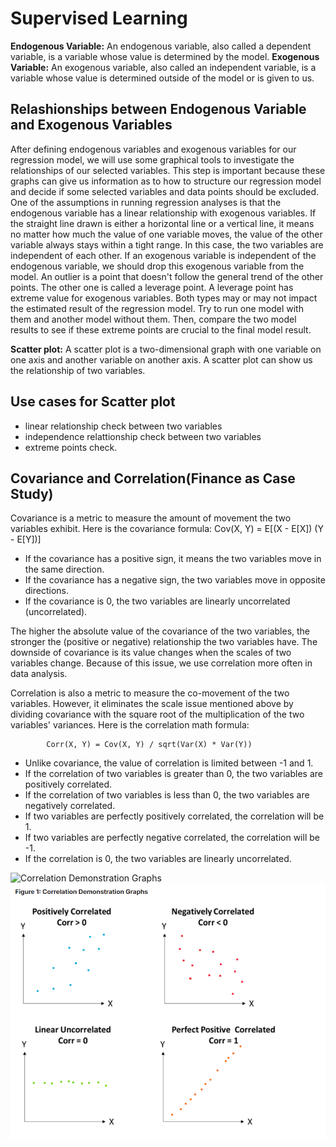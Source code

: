 # Supervised Learning

**Endogenous Variable:** An endogenous variable, also called a dependent variable, is a variable whose value is determined by the model.
**Exogenous Variable:** An exogenous variable, also called an independent variable, is a variable whose value is determined outside of the model or is given to us.

## Relashionships between Endogenous Variable and Exogenous Variables

After defining endogenous variables and exogenous variables for our regression model, we will use some graphical tools to investigate the relationships of our selected variables. This step is important because these graphs can give us information as to how to structure our regression model and decide if some selected variables and data points should be excluded.
One of the assumptions in running regression analyses is that the endogenous variable has a linear relationship with exogenous variables.
If the straight line drawn is either a horizontal line or a vertical line, it means no matter how much the value of one variable moves, the value of the other variable always stays within a tight range. In this case, the two variables are independent of each other. If an exogenous variable is independent of the endogenous variable, we should drop this exogenous variable from the model.
An outlier is a point that doesn't follow the general trend of the other points. The other one is called a leverage point. A leverage point has extreme value for exogenous variables. Both types may or may not impact the estimated result of the regression model. Try to run one model with them and another model without them. Then, compare the two model results to see if these extreme points are crucial to the final model result.

**Scatter plot:** A scatter plot is a two-dimensional graph with one variable on one axis and another variable on another axis. A scatter plot can show us the relationship of two variables.

## Use cases for Scatter plot

- linear relationship check between two variables
- independence relattionship check between two variables
- extreme points check.

## Covariance and Correlation(Finance as Case Study)

Covariance is a metric to measure the amount of movement the two variables exhibit. Here is the covariance formula:
Cov(X, Y) = E[(X - E[X]) (Y - E[Y])]

- If the covariance has a positive sign, it means the two variables move in the same direction.
- If the covariance has a negative sign, the two variables move in opposite directions.
- If the covariance is 0, the two variables are linearly uncorrelated (uncorrelated).

The higher the absolute value of the covariance of the two variables, the stronger the (positive or negative) relationship the two variables have. The downside of covariance is its value changes when the scales of two variables change. Because of this issue, we use correlation more often in data analysis.

Correlation is also a metric to measure the co-movement of the two variables. However, it eliminates the scale issue mentioned above by dividing covariance with the square root of the multiplication of the two variables' variances. Here is the correlation math formula:

            Corr(X, Y) = Cov(X, Y) / sqrt(Var(X) * Var(Y))

- Unlike covariance, the value of correlation is limited between -1 and 1.
- If the correlation of two variables is greater than 0, the two variables are positively correlated.
- If the correlation of two variables is less than 0, the two variables are negatively correlated.
- If two variables are perfectly positively correlated, the correlation will be 1.
- If two variables are perfectly negative correlated, the correlation will be -1.
- If the correlation is 0, the two variables are linearly uncorrelated.

![Correlation Demonstration Graphs](#) ![./imges/correlation_diagram.png](https://github.com/endiesworld/ML_projects/blob/main/images/correlation_diagram.png)
